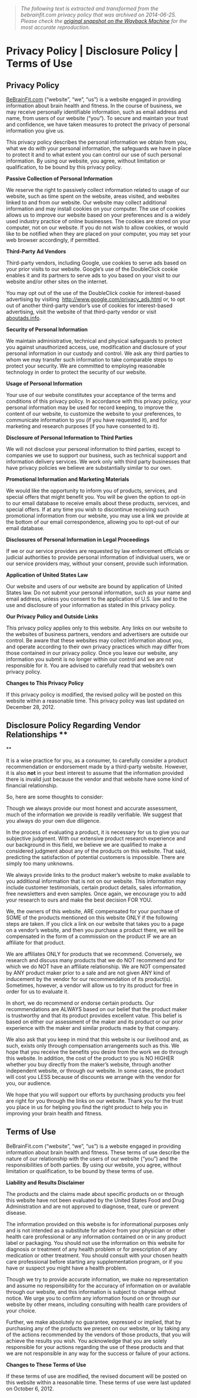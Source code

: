 > *The following text is extracted and transformed from the bebrainfit.com privacy policy that was archived on 2014-06-25. Please check the [original snapshot on the Wayback Machine](https://web.archive.org/web/20140625082817id_/http%3A//bebrainfit.com/privacy-disclosure-terms) for the most accurate reproduction.*

# Privacy Policy | Disclosure Policy | Terms of Use

## Privacy Policy

[BeBrainFit.com](http://bebrainfit.com/) (“website”, “we”, “us”) is a website engaged in providing information about brain health and fitness. In the course of business, we may receive personally identifiable information, such as email address and name, from users of our website (“you”). To secure and maintain your trust and confidence, we have taken measures to protect the privacy of personal information you give us.

This privacy policy describes the personal information we obtain from you, what we do with your personal information, the safeguards we have in place to protect it and to what extent you can control our use of such personal information. By using our website, you agree, without limitation or qualification, to be bound by this privacy policy.

**Passive Collection of Personal Information**

We reserve the right to passively collect information related to usage of our website, such as time spent on the website, areas visited, and websites linked to and from our website. Our website may collect additional information and may install cookies on your computer. The use of cookies allows us to improve our website based on your preferences and is a widely used industry practice of online businesses. The cookies are stored on your computer, not on our website. If you do not wish to allow cookies, or would like to be notified when they are placed on your computer, you may set your web browser accordingly, if permitted.

****Third-Party Ad Vendors****

Third-party vendors, including Google, use cookies to serve ads based on your prior visits to our website. Google’s use of the DoubleClick cookie enables it and its partners to serve ads to you based on your visit to our website and/or other sites on the internet.

You may opt out of the use of the DoubleClick cookie for interest-based advertising by visiting  <http://www.google.com/privacy_ads.html> or, to opt out of another third-party vendor’s use of cookies for interest-based advertising, visit the website of that third-party vendor or visit [aboutads.info](http://www.aboutads.info/).

**Security of Personal Information**

We maintain administrative, technical and physical safeguards to protect you against unauthorized access, use, modification and disclosure of your personal information in our custody and control. We ask any third parties to whom we may transfer such information to take comparable steps to protect your security. We are committed to employing reasonable technology in order to protect the security of our website.

**Usage of Personal Information**

Your use of our website constitutes your acceptance of the terms and conditions of this privacy policy. In accordance with this privacy policy, your personal information may be used for record keeping, to improve the content of our website, to customize the website to your preferences, to communicate information to you (if you have requested it), and for marketing and research purposes (if you have consented to it).

**Disclosure of Personal Information to Third Parties**

We will not disclose your personal information to third parties, except to companies we use to support our business, such as technical support and information delivery services. We work only with third party businesses that have privacy policies we believe are substantially similar to our own.

**Promotional Information and Marketing Materials**

We would like the opportunity to inform you of products, services, and special offers that might benefit you. You will be given the option to opt-in to our email database to receive emails about these products, services, and special offers. If at any time you wish to discontinue receiving such promotional information from our website, you may use a link we provide at the bottom of our email correspondence, allowing you to opt-out of our email database.

**Disclosures of Personal Information in Legal Proceedings**

If we or our service providers are requested by law enforcement officials or judicial authorities to provide personal information of individual users, we or our service providers may, without your consent, provide such information.

**Application of United States Law**

Our website and users of our website are bound by application of United States law. Do not submit your personal information, such as your name and email address, unless you consent to the application of U.S. law and to the use and disclosure of your information as stated in this privacy policy.

**Our Privacy Policy and Outside Links**

This privacy policy applies only to this website. Any links on our website to the websites of business partners, vendors and advertisers are outside our control. Be aware that these websites may collect information about you, and operate according to their own privacy practices which may differ from those contained in our privacy policy. Once you leave our website, any information you submit is no longer within our control and we are not responsible for it. You are advised to carefully read that website’s own privacy policy.

**Changes to This Privacy Policy**

If this privacy policy is modified, the revised policy will be posted on this website within a reasonable time. This privacy policy was last updated on December 28, 2012.

## Disclosure Policy Regarding Vendor Relationships **  
**

It is a wise practice for you, as a consumer, to carefully consider a product recommendation or endorsement made by a third-party website. However, it is also **not** in your best interest to assume that the information provided there is invalid just because the vendor and that website have some kind of financial relationship.

So, here are some thoughts to consider:

Though we always provide our most honest and accurate assessment, much of the information we provide is readily verifiable. We suggest that you always do your own due diligence.

In the process of evaluating a product, it is necessary for us to give you our subjective judgment. With our extensive product research experience and our background in this field, we believe we are qualified to make a considered judgment about any of the products on this website. That said, predicting the satisfaction of potential customers is impossible. There are simply too many unknowns.

We always provide links to the product maker’s website to make available to you additional information that is not on our website. This information may include customer testimonials, certain product details, sales information, free newsletters and even samples. Once again, we encourage you to add your research to ours and make the best decision FOR YOU.

We, the owners of this website, ARE compensated for your purchase of SOME of the products mentioned on this website ONLY if the following steps are taken. If you click a link on our website that takes you to a page on a vendor’s website, and then you purchase a product there, we will be compensated in the form of a commission on the product IF we are an affiliate for that product.

We are affiliates ONLY for products that we recommend. Conversely, we research and discuss many products that we do NOT recommend and for which we do NOT have an affiliate relationship. We are NOT compensated by ANY product maker prior to a sale and are not given ANY kind of inducement by the vendor for our recommendation of its product(s). Sometimes, however, a vendor will allow us to try its product for free in order for us to evaluate it.

In short, we do recommend or endorse certain products. Our recommendations are ALWAYS based on our belief that the product maker is trustworthy and that its product provides excellent value. This belief is based on either our assessment of the maker and its product or our prior experience with the maker and similar products made by that company.

We also ask that you keep in mind that this website is our livelihood and, as such, exists only through compensation arrangements such as this. We hope that you receive the benefits you desire from the work we do through this website. In addition, the cost of the product to you is NO HIGHER whether you buy directly from the maker’s website, through another independent website, or through our website. In some cases, the product will cost you LESS because of discounts we arrange with the vendor for you, our audience.

We hope that you will support our efforts by purchasing products you feel are right for you through the links on our website. Thank you for the trust you place in us for helping you find the right product to help you in improving your brain health and fitness.

## Terms of Use

BeBrainFit.com (“website”, “we”, “us”) is a website engaged in providing information about brain health and fitness. These terms of use describe the nature of our relationship with the users of our website (“you”) and the responsibilities of both parties. By using our website, you agree, without limitation or qualification, to be bound by these terms of use.

**Liability and Results Disclaimer**

The products and the claims made about specific products on or through this website have not been evaluated by the United States Food and Drug Administration and are not approved to diagnose, treat, cure or prevent disease.

The information provided on this website is for informational purposes only and is not intended as a substitute for advice from your physician or other health care professional or any information contained on or in any product label or packaging. You should not use the information on this website for diagnosis or treatment of any health problem or for prescription of any medication or other treatment. You should consult with your chosen health care professional before starting any supplementation program, or if you have or suspect you might have a health problem.

Though we try to provide accurate information, we make no representation and assume no responsibility for the accuracy of information on or available through our website, and this information is subject to change without notice. We urge you to confirm any information found on or through our website by other means, including consulting with health care providers of your choice.

Further, we make absolutely no guarantee, expressed or implied, that by purchasing any of the products we present on our website, or by taking any of the actions recommended by the vendors of those products, that you will achieve the results you wish. You acknowledge that you are solely responsible for your actions regarding the use of these products and that we are not responsible in any way for the success or failure of your actions.

**Changes to These Terms of Use**

If these terms of use are modified, the revised document will be posted on this website within a reasonable time. These terms of use were last updated on October 6, 2012.
